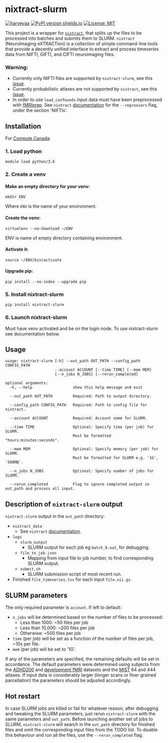 # nixtract-slurm
[![harveyaa](https://circleci.com/gh/harveyaa/nixtract-slurm.svg?style=svg)](<LINK>)
[![PyPI version shields.io](https://img.shields.io/pypi/v/pynm.svg)](https://pypi.org/project/nixtract-slurm/)
[![License: MIT](https://img.shields.io/badge/License-MIT-yellow.svg)](https://opensource.org/licenses/MIT)

This project is a wrapper for [`nixtract`](https://github.com/danjgale/nixtract), that splits up the files to be processed into batches and submits them to SLURM.
`nixtract` (NeuroImaging eXTRACTion) is a collection of simple command-line tools that provide a decently unified interface to extract and process timeseries data from NIFTI, GIFTI, and CIFTI neuroimaging files.

### Warning:
  - Currently only NIFTI files are supported by `nixtract-slurm`, see this [issue](https://github.com/harveyaa/nixtract-slurm/issues/3).
  - Currently probabilistic atlases are not supported by `nixtract`, see this [issue](https://github.com/danjgale/nixtract/issues/15).
  - In order to use `load_confounds` input data must have been preprocessed with [fMRIprep](https://fmriprep.org/en/stable/). See `nixtract` [documentation](https://github.com/danjgale/nixtract) for the `--regressors` flag, under the section 'NIFTIs'.


## Installation
For [Compute Canada](https://www.computecanada.ca/):

### 1. Load python
`module load python/3.6`

### 2. Create a venv
#### Make an empty directory for your venv:
`mkdir ENV`

Where `ENV` is the name of your environment.

#### Create the venv:
`virtualenv --no-download ~/ENV`

ENV is name of empty directory containing environment.

#### Activate it:
`source ~/ENV/bin/activate`
#### Upgrade pip:
`pip install --no-index --upgrade pip`

### 5. Install nixtract-slurm
`pip install nixtract-slurm`

### 6. Launch nixtract-slurm
Must have venv activated and be on the login node. To use nixtract-slurm see documentation below.

## Usage
```
usage: nixtract-slurm [-h] --out_path OUT_PATH --config_path CONFIG_PATH
                      --account ACCOUNT [--time TIME] [--mem MEM]
                      [--n_jobs N_JOBS] [--rerun_completed]

optional arguments:
  -h, --help                  show this help message and exit
  
  --out_path OUT_PATH         Required: Path to output directory.
  
  --config_path CONFIG_PATH   Required: Path to config file for nixtract.
  
  --account ACCOUNT           Required: Account name for SLURM.
  
  --time TIME                 Optional: Specify time (per job) for SLURM. 
                              Must be formatted "hours:minutes:seconds".
                              
  --mem MEM                   Optional: Specify memory (per job) for SLURM.
                              Must be formatted for SLURM e.g. '1G', '500MB'.
  
  --n_jobs N_JOBS             Optional: Specify number of jobs for SLURM.
  
  --rerun_completed           Flag to ignore completed output in out_path and process all input.

```
## Description of `nixtract-slurm` output
`nixtract-slurm` output in the `out_path` directory:
 - `nixtract_data`
    - See `nixtract` [documentation](https://github.com/danjgale/nixtract).
 - `logs` 
     - `slurm_output`
        - SLURM output for each job eg `batch_0.out`, for debugging. 
     - `file_to_job.json`
        - Mapping from input file to job number, to find corresponding SLURM output.
     - `submit.sh`
        - SLURM submission script of most recent run. 
 - Finished `file_timeseries.tsv` for each input `file.nii.gz`.

## SLURM parameters
The only required parameter is `account`. If left to default:
  - `n_jobs` will be determined based on the number of files to be processed:
      - Less than 1000: ~50 files per job
      - Less than 10,000: ~200 files per job
      - Otherwise: ~500 files per job
  - `time` (per job) will be set as a function of the number of files per job, ~10s per file.
  - `mem` (per job) will be set to '1G'.
 
If any of the parameters are specified, the remaining defaults will be set in accordance. The default parameters were determined using subjects from the [ADHD200](https://nilearn.github.io/modules/generated/nilearn.datasets.fetch_adhd.html) and [development fMRI](https://nilearn.github.io/modules/generated/nilearn.datasets.fetch_development_fmri.html) datasets and the [MIST](https://mniopenresearch.org/articles/1-3) 64 and 444 atlases. If input data is considerably larger (longer scans or finer grained parcellation) the parameters should be adjusted accordingly.

## Hot restart
In case SLURM jobs are killed or fail for whatever reason, after debugging and tweaking the SLURM parameters, just rerun `nixtract-slurm` with the same parameters and `out_path`. Before launching another set of jobs to SLURM, `nixtract-slurm` will search in the `out_path` directory for finished files and omit the corresponding input files from the TODO list.
To disable this behaviour and run all the files, use the `--rerun_completed` flag.
